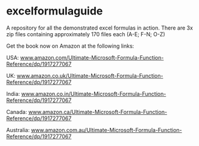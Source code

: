 # excelformulaguide
A repository for all the demonstrated excel formulas in action. There are 3x zip files containing approximately 170 files each (A-E; F-N; O-Z)

Get the book now on Amazon at the following links:

USA: www.amazon.com/Ultimate-Microsoft-Formula-Function-Reference/dp/1917277067

UK: www.amazon.co.uk/Ultimate-Microsoft-Formula-Function-Reference/dp/1917277067

India: www.amazon.co.in/Ultimate-Microsoft-Formula-Function-Reference/dp/1917277067

Canada: www.amazon.ca/Ultimate-Microsoft-Formula-Function-Reference/dp/1917277067

Australia: www.amazon.com.au/Ultimate-Microsoft-Formula-Function-Reference/dp/1917277067
